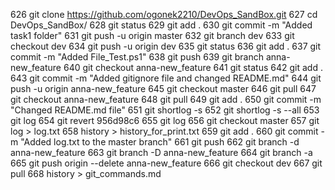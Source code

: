 
  626  git clone https://github.com/ogonek2210/DevOps_SandBox.git
  627  cd DevOps_SandBox/
  628  git status
  629  git add .
  630  git commit -m "Added task1 folder"
  631  git push -u origin master
  632  git branch dev
  633  git checkout dev
  634  git push -u origin dev
  635  git status
  636  git add .
  637  git commit -m "Added File_Test.ps1"
  638  git push
  639  git branch anna-new_feature
  640  git checkout anna-new_feature
  641  git status
  642  git add .
  643  git commit -m "Added gitignore file and changed README.md" 
  644  git push -u origin anna-new_feature
  645  git checkout master
  646  git pull
  647  git checkout anna-new_feature
  648  git pull
  649  git add .
  650  git commit -m "Changed README.md file"
  651  git shortlog -s
  652  git shortlog -s --all
  653  git log
  654  git revert 956d98c6
  655  git log
  656  git checkout master
  657  git log > log.txt
  658  history > history_for_print.txt
  659  git add .
  660  git commit -m "Added log.txt to the master branch"
  661  git push
  662  git branch -d anna-new_feature
  663  git branch -D anna-new_feature
  664  git branch -a
  665  git push origin --delete anna-new_feature
  666  git checkout dev
  667  git pull
  668  history > git_commands.md
